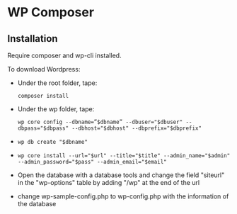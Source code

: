 # WP Composer 

## Installation

Require composer and wp-cli installed.

To download Wordpress:

-	Under the root folder, tape: 

	`composer install`

-	Under the wp folder, tape: 

	`wp core config --dbname=”$dbname” --dbuser="$dbuser" --dbpass="$dbpass" --dbhost="$dbhost" --dbprefix="$dbprefix"`
	
-	`wp db create "$dbname"`  	
-	`wp core install --url="$url" --title="$title" --admin_name="$admin" --admin_password="$pass" --admin_email="$email"`
-	Open the database with a database tools and change the field "siteurl" in the "wp-options" table by adding "/wp" at the end of the url
-	change wp-sample-config.php to wp-config.php with the information of the database